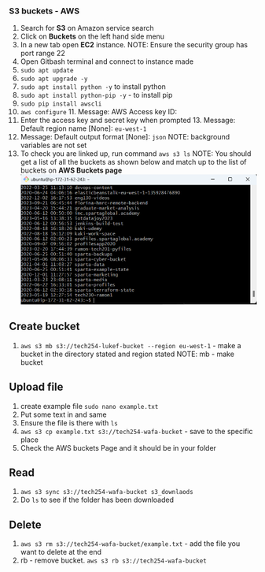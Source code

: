 ### S3 buckets - AWS
 
1. Search for **S3** on Amazon service search 
2. Click on **Buckets** on the left hand side menu
3. In a new tab open **EC2** instance. NOTE: Ensure the security group has port range 22
4. Open Gitbash terminal and connect to instance made
5. `sudo apt update`
6. `sudo apt upgrade -y`
7. `sudo apt install python -y` to install python
8. `sudo apt install python-pip -y` - to install pip
9. `sudo pip install awscli`
10. `aws configure`
    11. Message: AWS Access key ID:
12. Enter the access key and secret key when prompted
    13. Message: Default region name [None]: `eu-west-1`
15. Message: Default output format [None]: `json`
NOTE: background variables are not set
16. To check you are linked up, run command `aws s3 ls`
NOTE: You should get a list of all the buckets as shown below and match up to the list of buckets on **AWS Buckets page**
![](buckets_list.png)

## Create bucket
1. `aws s3 mb s3://tech254-lukef-bucket --region eu-west-1` - make a bucket in the directory stated and region stated
NOTE: mb - make bucket

## Upload file
1. create example file `sudo nano example.txt`
2. Put some text in and same
3. Ensure the file is there with `ls`
4. `aws s3 cp example.txt s3://tech254-wafa-bucket` - save to the specific place
5. Check the AWS buckets Page and it should be in your folder

## Read
1. `aws s3 sync s3://tech254-wafa-bucket s3_downlaods`
2. Do `ls` to see if the folder has been downloaded

## Delete 
1. `aws s3 rm s3://tech254-wafa-bucket/example.txt` - add the file you want to delete at the end
2. rb - remove bucket. `aws s3 rb s3://tech254-wafa-bucket`



